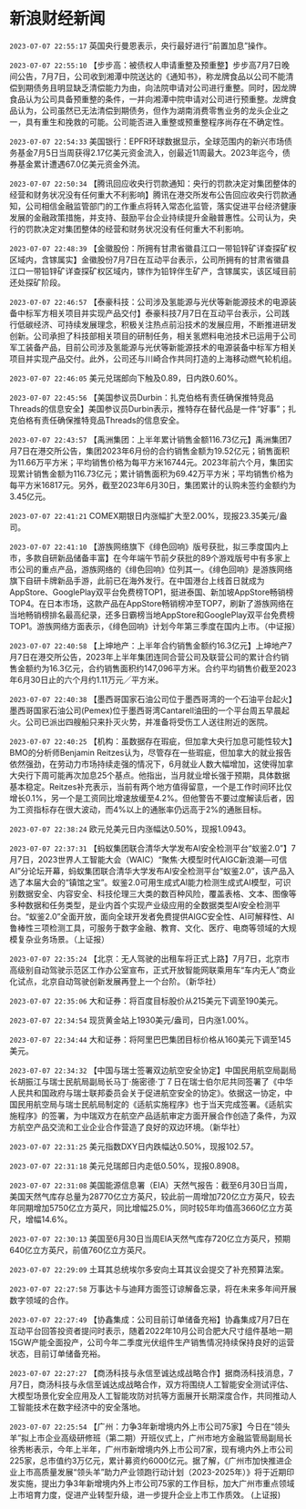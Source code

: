 # 新浪财经新闻
`2023-07-07 22:55:17` 英国央行曼恩表示，央行最好进行“前置加息”操作。

`2023-07-07 22:55:10` 【步步高：被债权人申请重整及预重整】步步高7月7日晚间公告，7月7日，公司收到湘潭中院送达的《通知书》，称龙牌食品以公司不能清偿到期债务且明显缺乏清偿能力为由，向法院申请对公司进行重整。同时，因龙牌食品认为公司具备预重整的条件，一并向湘潭中院申请对公司进行预重整。龙牌食品认为，公司虽然已无法清偿到期债务，但作为湖南消费零售业务的龙头企业之一，具有重生和挽救的可能。公司能否进入重整或预重整程序尚存在不确定性。

`2023-07-07 22:54:33` 美国银行：EPFR环球数据显示，全球范围内的新兴市场债务基金7月5日当周获得2.17亿美元资金流入，创最近11周最大。2023年迄今，债券基金累计遭遇67.0亿美元资金外流。

`2023-07-07 22:50:34` 【腾讯回应收央行罚款通知：央行的罚款决定对集团整体的经营和财务状况没有任何重大不利影响】腾讯在港交所发布公告回应收央行罚款通知，公司相信金融监管部门的工作重点将转入常态化监管，落实促进平台经济健康发展的金融政策措施，并支持、鼓励平台企业持续提升金融普惠性。公司认为，央行的罚款决定对集团整体的经营和财务状况没有任何重大不利影响。

`2023-07-07 22:48:39` 【金徽股份：所拥有甘肃省徽县江口一带铅锌矿详查探矿权区域内，含镓属实】金徽股份7月7日在互动平台表示，公司所拥有的甘肃省徽县江口一带铅锌矿详查探矿权区域内，镓作为铅锌伴生矿产，含镓属实，该区域目前还处探矿阶段。

`2023-07-07 22:46:57` 【泰豪科技：公司涉及氢能源与光伏等新能源技术的电源装备中标军方相关项目并实现产品交付】泰豪科技7月7日在互动平台表示，公司践行低碳经济、可持续发展理念，积极关注热点前沿技术的发展应用，不断推进研发创新。公司承担了科技部相关项目的研制任务，相关氢燃料电池技术已运用于公司军工装备产品，目前公司涉及氢能源与光伏等新能源技术的电源装备中标军方相关项目并实现产品交付。此外，公司还与川崎合作共同打造的上海移动燃气轮机组。

`2023-07-07 22:46:05` 美元兑瑞郎向下触及0.89，日内跌0.60%。

`2023-07-07 22:45:56` 【美国参议员Durbin：扎克伯格有责任确保推特竞品Threads的信息安全】美国参议员Durbin表示，推特存在替代品是一件“好事”；扎克伯格有责任确保推特竞品Threads的信息安全。

`2023-07-07 22:43:57` 【禹洲集团：上半年累计销售金额116.73亿元】禹洲集团7月7日在港交所公告，集团2023年6月份的合约销售金额为19.52亿元；销售面积为11.66万平方米；平均销售价格为每平方米16744元。2023年前六个月，集团实现累计销售金额为116.73亿元；累计销售面积为69.42万平方米；平均销售价格为每平方米16817元。另外，截至2023年6月30日，集团累计的认购未签约金额约为3.45亿元。

`2023-07-07 22:41:21` COMEX期银日内涨幅扩大至2.00%，现报23.35美元/盎司。

`2023-07-07 22:41:10` 【游族网络旗下《绯色回响》版号获批，拟三季度国内上市，多款自研新品储备丰富】在今年端午节前夕获批的89个游戏版号中有多家上市公司的重点产品，游族网络的《绯色回响》位列其一。《绯色回响》是游族网络旗下自研卡牌新品手游，此前已在海外发行。在中国港台上线首日就成为AppStore、GooglePlay双平台免费榜TOP1，挺进泰国、新加坡AppStore畅销榜TOP4。在日本市场，这款产品在AppStore畅销榜冲至TOP7，刷新了游族网络在当地畅销榜排名最高纪录，还多日霸榜当地AppStore和GooglePlay双平台免费榜TOP1。游族网络方面表示，《绯色回响》计划今年第三季度在国内上市。（中证报）

`2023-07-07 22:40:58` 【上坤地产：上半年合约销售金额约16.3亿元】上坤地产7月7日在港交所公告，2023年上半年集团连同合营公司及联营公司的累计合约销售金额约为16.3亿元，合约销售面积约147,096平方米。合约平均销售价截至2023年6月30日止的六个月约1.11万元╱平方米。

`2023-07-07 22:40:38` 【墨西哥国家石油公司位于墨西哥湾的一个石油平台起火】墨西哥国家石油公司(Pemex)位于墨西哥湾Cantarell油田的一个平台周五早晨起火。公司已派出四艘船只来扑灭火势，并准备将受伤工人送往附近的医院。

`2023-07-07 22:40:25` 【机构：虽数据存在瑕疵，但加拿大央行加息可能性较大】BMO的分析师Benjamin Reitzes认为，尽管存在一些瑕疵，但加拿大的就业报告依然强劲，在劳动力市场持续走强的情况下，6月就业人数大幅增加，这使得加拿大央行下周可能再次加息25个基点。他指出，当月就业增长强于预期，具体数据基本稳定。Reitzes补充表示，当前有两个地方值得留意，一个是工作时间环比仅增长0.1%，另一个是工资同比增速放缓至4.2%。但他警告不要过度解读后者，因为工资指标存在很大波动，而4%以上的通胀率仍远高于2%的通胀目标。

`2023-07-07 22:38:24` 欧元兑美元日内涨幅达0.50%，现报1.0943。

`2023-07-07 22:37:31` 【蚂蚁集团联合清华大学发布AI安全检测平台“蚁鉴2.0”】7月7日，2023世界人工智能大会（WAIC）“聚焦·大模型时代AIGC新浪潮—可信AI”分论坛开幕，蚂蚁集团联合清华大学发布AI安全检测平台“蚁鉴2.0”，该产品入选了本届大会的“镇馆之宝”。蚁鉴2.0可用生成式AI能力检测生成式AI模型，可识别数据安全、内容安全、科技伦理三大类的数百种风险，覆盖表格、文本、图像等多种数据和任务类型，是业内首个实现产业级应用的全数据类型AI安全检测平台。“蚁鉴2.0”全面开放，面向全球开发者免费提供AIGC安全性、AI可解释性、AI鲁棒性三项检测工具，可服务于数字金融、教育、文化、医疗、电商等领域的大规模复杂业务场景。（上证报）

`2023-07-07 22:35:24` 【北京：无人驾驶的出租车将正式上路】7月7日，北京市高级别自动驾驶示范区工作办公室宣布，正式开放智能网联乘用车“车内无人”商业化试点，北京自动驾驶创新发展再登上一个台阶。（新华社）

`2023-07-07 22:35:06` 大和证券：将百度目标股价从215美元下调至190美元。

`2023-07-07 22:34:54` 现货黄金站上1930美元/盎司，日内涨1.00%。

`2023-07-07 22:34:44` 大和证券：将阿里巴巴集团目标价格从160美元下调至145美元。

`2023-07-07 22:34:32` 【中国与瑞士签署双边航空安全协定】中国民用航空局副局长胡振江与瑞士民航局副局长马丁·施密德·丁７日在瑞士伯尔尼共同签署了《中华人民共和国政府与瑞士联邦委员会关于促进航空安全的协定》。依据这一协定，中国民用航空局与瑞士民航局制定的《适航实施程序》也于当天完成签署。《适航实施程序》的签署，为中瑞双方在航空产品适航审定方面开展合作创造了条件，为双方航空产品交流和工业企业合作营造了良好的双边环境。（新华社）

`2023-07-07 22:31:25` 美元指数DXY日内跌幅达0.50%，现报102.57。

`2023-07-07 22:31:18` 美元兑瑞郎日内走低0.50%，现报0.8908。

`2023-07-07 22:31:08` 美国能源信息署（EIA）天然气报告：截至6月30日当周，美国天然气库存总量为28770亿立方英尺，较此前一周增加720亿立方英尺，较去年同期增加5750亿立方英尺，同比增幅25.0%，同时较5年均值高3660亿立方英尺，增幅14.6%。

`2023-07-07 22:30:13` 美国至6月30日当周EIA天然气库存720亿立方英尺，预期640亿立方英尺，前值760亿立方英尺。

`2023-07-07 22:29:09` 土耳其总统埃尔多安向土耳其议会提交了补充预算法案。

`2023-07-07 22:27:58` 万事达卡与迪拜方面签订谅解备忘录，将在未来多年间开展数字领域的合作。

`2023-07-07 22:27:49` 【协鑫集成：公司目前订单储备充裕】协鑫集成7月7日在互动平台回答投资者提问时表示，随着2022年10月公司合肥大尺寸组件基地一期15GW产能全面投产，公司今年二季度光伏组件生产销售情况持续保持良好的运营状态，目前订单储备充裕。

`2023-07-07 22:27:27` 【商汤科技与永信至诚达成战略合作】据商汤科技消息，7月7日，商汤科技与永信至诚达成战略合作，双方将围绕人工智能安全测试评估、大模型场景化安全应用及人工智能攻防对抗等方面展开长期深度合作，共同推动人工智能技术在数字经济中的安全落地。

`2023-07-07 22:25:54` 【广州：力争3年新增境内外上市公司75家】今日在“领头羊”拟上市企业高级研修班（第二期）开班仪式上，广州市地方金融监管局副局长徐秀彬表示，今年上半年，广州市新增境内外上市公司7家，现有境内外上市公司225家，总市值约3万亿元，累计募资约6000亿元。据了解，《广州市加快推进企业上市高质量发展“领头羊”助力产业领跑行动计划（2023-2025年）》将于近期印发实施，提出力争3年新增境内外上市公司75家的工作目标，加大广州市重点领域上市培育力度，促进产业转型升级，进一步提升企业上市工作质效。 (上证报)

